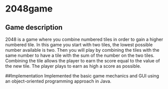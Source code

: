 # 2048game
## Game description
2048 is a game where you combine numbered tiles in order to gain a higher numbered tile. 
In this game you start with two tiles, the lowest possible number available is two. 
Then you will play by combining the tiles with the same number to have a tile with the sum of the number on the two tiles. 
Combining the tile allows the player to earn the score equal to the value of the new tile. The player plays to earn as high a score as possible.

##Implementation
Implemented the basic game mechanics and GUI using an object-oriented programming approach in Java.
